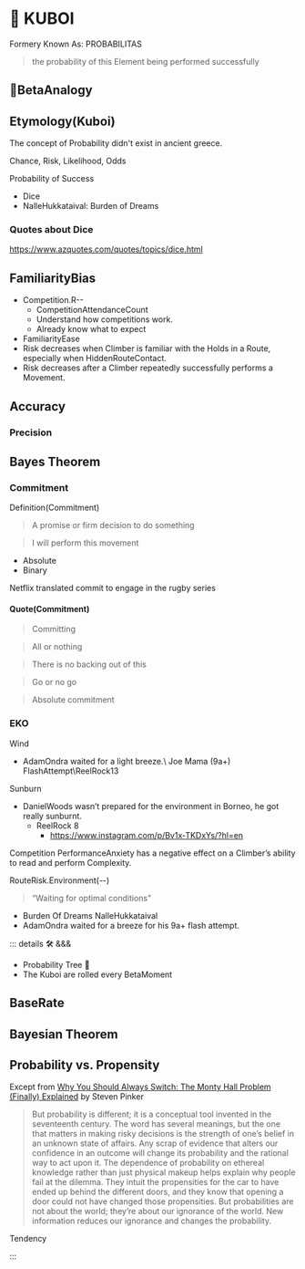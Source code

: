 # 🔷 <beta>KUBOI</beta>

Formery Known As: PROBABILITAS

> the probability of this Element being performed successfully

## 🔷<beta>BetaAnalogy</beta>

## Etymology(Kuboi)

The concept of Probability didn't exist in ancient greece.

Chance, Risk, Likelihood, Odds

Probability of Success

- Dice
- NalleHukkataival: Burden of Dreams

### Quotes about Dice

<https://www.azquotes.com/quotes/topics/dice.html>

## FamiliarityBias

- Competition.R--
    - CompetitionAttendanceCount
    - Understand how competitions work.
    - Already know what to expect
- FamiliarityEase
- Risk decreases when Climber is familiar with the Holds in a Route, especially when HiddenRouteContact.
- Risk decreases after a Climber repeatedly successfully performs a Movement.

## Accuracy

### Precision

## Bayes Theorem

### Commitment

Definition(Commitment)

> A promise or firm decision to do something

>I will perform this movement

- Absolute
- Binary

Netflix translated commit to engage in the rugby series

#### Quote(Commitment)

> Committing

> All or nothing

> There is no backing out of this

> Go or no go

> Absolute commitment

### EKO

Wind

- AdamOndra waited for a light breeze.\ Joe Mama (9a+) FlashAttempt\ReelRock13

Sunburn

- DanielWoods wasn’t prepared for the environment in Borneo, he got really sunburnt.
    - ReelRock 8
        - <https://www.instagram.com/p/Bv1x-TKDxYs/?hl=en>

Competition
PerformanceAnxiety has a negative effect on a Climber’s ability to read and perform Complexity.

RouteRisk.Environment(--)

> “Waiting for optimal conditions”

- Burden Of Dreams NalleHukkataival
- AdamOndra waited for a breeze for his 9a+ flash attempt.

<!-- =================================================== -->
<!-- =================================================== -->
<!-- =================================================== -->
<!-- =================================================== -->
<!-- =================================================== -->
::: details 🛠 <dev>&&&</dev>

- Probability Tree 🌲
- The Kuboi are rolled every BetaMoment

## BaseRate

## Bayesian Theorem

## Probability vs. Propensity

Except from [Why You Should Always Switch: The Monty Hall Problem (Finally) Explained](https://behavioralscientist.org/steven-pinker-rationality-why-you-should-always-switch-the-monty-hall-problem-finally-explained/) by Steven Pinker

> But probability is different; it is a conceptual tool invented in the seventeenth century. The word has several meanings, but the one that matters in making risky decisions is the strength of one’s belief in an unknown state of affairs. Any scrap of evidence that alters our confidence in an outcome will change its probability and the rational way to act upon it. The dependence of probability on ethereal knowledge rather than just physical makeup helps explain why people fail at the dilemma. They intuit the propensities for the car to have ended up behind the different doors, and they know that opening a door could not have changed those propensities. But probabilities are not about the world; they’re about our ignorance of the world. New information reduces our ignorance and changes the probability.

Tendency

:::